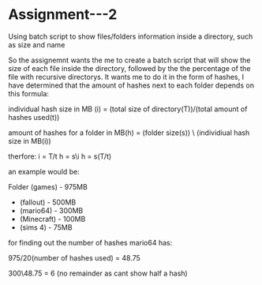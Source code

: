 # Assignment---2
Using batch script to show files/folders information inside a directory, such as size and name

So the assignemnt wants the me to create a batch script that will show the size of each file inside the directory, followed by the the percentage of the file with recursive directorys. It wants me to do it in the form of hashes, I have determined that the amount of hashes next to each folder depends on this formula:

individual hash size in MB (i) = (total size of directory(T))/(total amount of hashes used(t))

amount of hashes for a folder in MB(h) = (folder size(s)) \ (individiual hash size in MB(i))

therfore: i = T/t
h = s\i
h = s\(T/t)

an example would be:

Folder (games) - 975MB
- (fallout) - 500MB 
- (mario64) - 300MB
- (Minecraft) - 100MB
- (sims 4) - 75MB

for finding out the number of hashes mario64 has:

975/20(number of hashes used) = 48.75

300\48.75 = 6 (no remainder as cant show half a hash)


